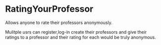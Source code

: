 # RatingYourProfessor
 Allows anyone to rate their professors anonymously.


Mulitple usrs can register,log-in create their professors and give their ratings to a professor and their rating for each would be truly anonymous.

